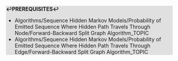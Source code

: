 <div style="margin:2em; background-color: #e0e0e0;">

<strong>↩PREREQUISITES↩</strong>

 * Algorithms/Sequence Hidden Markov Models/Probability of Emitted Sequence Where Hidden Path Travels Through Node/Forward-Backward Split Graph Algorithm_TOPIC
 * Algorithms/Sequence Hidden Markov Models/Probability of Emitted Sequence Where Hidden Path Travels Through Edge/Forward-Backward Split Graph Algorithm_TOPIC

</div>

